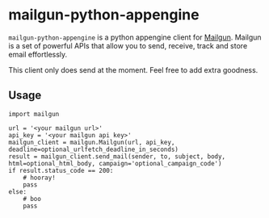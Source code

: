 # mailgun-python-appengine

`mailgun-python-appengine` is a python appengine client for [Mailgun]. Mailgun is a set of 
powerful APIs that allow you to send, receive, track and store email effortlessly.

This client only does send at the moment. Feel free to add extra goodness.

  [mailgun]: http://www.mailgun.net

## Usage
	import mailgun
	
	url = '<your mailgun url>'
	api_key = '<your mailgun api key>'
	mailgun_client = mailgun.Mailgun(url, api_key, deadline=optional_urlfetch_deadline_in_seconds)
	result = mailgun_client.send_mail(sender, to, subject, body, html=optional_html_body, campaign='optional_campaign_code')
	if result.status_code == 200:
		# hooray!
		pass
	else:
		# boo
		pass